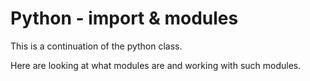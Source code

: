 # Python - import & modules

This is a continuation of the python class.

Here are looking at what modules are and working with such modules.


